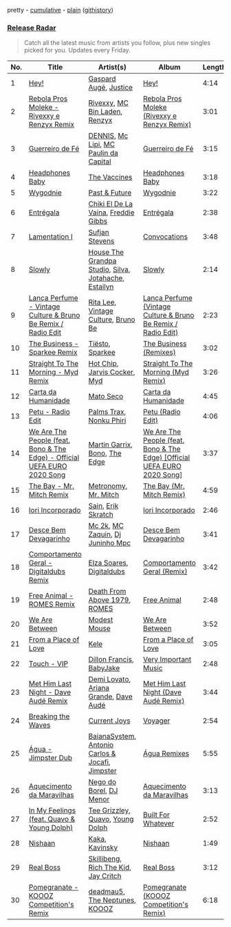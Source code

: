 pretty - [cumulative](https://github.com/nikolasrangel/spotify-playlist-archive/blob/master/playlists/cumulative/Release%20Radar.md) - [plain](https://github.com/nikolasrangel/spotify-playlist-archive/blob/master/playlists/plain/37i9dQZEVXbglbQ6bSs7m0) ([githistory](https://github.githistory.xyz/nikolasrangel/spotify-playlist-archive/blob/master/playlists/plain/37i9dQZEVXbglbQ6bSs7m0))

### [Release Radar](https://open.spotify.com/playlist/37i9dQZEVXbglbQ6bSs7m0)

> Catch all the latest music from artists you follow, plus new singles picked for you. Updates every Friday.

| No. | Title | Artist(s) | Album | Length |
|---|---|---|---|---|
| 1 | [Hey!](https://open.spotify.com/track/7jkVT8miWBcCovrkoVpMiP) | [Gaspard Augé](https://open.spotify.com/artist/1xiaqHkrYo04iuDw2h7kft), [Justice](https://open.spotify.com/artist/1gR0gsQYfi6joyO1dlp76N) | [Hey!](https://open.spotify.com/album/3Hz2X4ABke9lMlKWuhZeGv) | 4:14 |
| 2 | [Rebola Pros Moleke - Rivexxy e Renzyx Remix](https://open.spotify.com/track/3Q7F6vG4dAtJWjTTWTuUgq) | [Rivexxy](https://open.spotify.com/artist/4IMeByWP7PE5iO02okNUl4), [MC Bin Laden](https://open.spotify.com/artist/2PC0CLpUsoEQPNIZKg2ZX0), [Renzyx](https://open.spotify.com/artist/13BCvzozVGU8Zh4DxDuYTZ) | [Rebola Pros Moleke (Rivexxy e Renzyx Remix)](https://open.spotify.com/album/5lm33YrnIpyPU8Og5GBJHL) | 3:01 |
| 3 | [Guerreiro de Fé](https://open.spotify.com/track/1RaV9pXdjn73D4GOW4V0cO) | [DENNIS](https://open.spotify.com/artist/6xlRSRMLgZbsSNd0BMobwy), [Mc Lipi](https://open.spotify.com/artist/0cjkWe9VXcECGiOEHFuTfc), [MC Paulin da Capital](https://open.spotify.com/artist/592JnViQ2tot63c1SbtgK2) | [Guerreiro de Fé](https://open.spotify.com/album/60sTQyO8u0BLc4vqcIkznh) | 3:15 |
| 4 | [Headphones Baby](https://open.spotify.com/track/1lD48THcebkuZPKIgoxADP) | [The Vaccines](https://open.spotify.com/artist/0Ak6DLKHtpR6TEEnmcorKA) | [Headphones Baby](https://open.spotify.com/album/43slz2Iv1l6poOSthffyVz) | 3:18 |
| 5 | [Wygodnie](https://open.spotify.com/track/6n4cO8nQrKcC5tCCNHKCnT) | [Past & Future](https://open.spotify.com/artist/73hRmvyawf1g51r7ZdZ9hf) | [Wygodnie](https://open.spotify.com/album/4VGk7u4hQkE7YxqdbmeQ1i) | 3:22 |
| 6 | [Entrégala](https://open.spotify.com/track/46lZpwebFWgqad5CX1iv6r) | [Chiki El De La Vaina](https://open.spotify.com/artist/3FRVhQjAe73b3Et1XsOCnF), [Freddie Gibbs](https://open.spotify.com/artist/7tF7h59RfxsjsGufxmWal0) | [Entrégala](https://open.spotify.com/album/7I5ZAvZjdMEiKikbCBeSTK) | 2:38 |
| 7 | [Lamentation I](https://open.spotify.com/track/1UTKoGOlOpUdhZdAcDgsTS) | [Sufjan Stevens](https://open.spotify.com/artist/4MXUO7sVCaFgFjoTI5ox5c) | [Convocations](https://open.spotify.com/album/7y8FRE43dxXnLayeBPdC1g) | 3:48 |
| 8 | [Slowly](https://open.spotify.com/track/2pvji2u4XL0lLqMDLMoFy7) | [House The Grandpa Studio](https://open.spotify.com/artist/6fAgLamdAboPsGpzehh4Ao), [Silva](https://open.spotify.com/artist/50sftj2oW2iBviA6RkTzsz), [Jotahache](https://open.spotify.com/artist/6at6yXcsSr7xbcixmU35Vq), [Estailyn](https://open.spotify.com/artist/1bkiokIm77fvMB1IgtivwC) | [Slowly](https://open.spotify.com/album/39MZl1JZgthecJMJwxCP9E) | 2:14 |
| 9 | [Lança Perfume - Vintage Culture & Bruno Be Remix / Radio Edit](https://open.spotify.com/track/20VEwWaMyuXX1v8c30O9xp) | [Rita Lee](https://open.spotify.com/artist/7dnT2FUXhjirperXaH22IJ), [Vintage Culture](https://open.spotify.com/artist/28uJnu5EsrGml2tBd7y8ts), [Bruno Be](https://open.spotify.com/artist/37UXlMGND0Tr7Su43RxHQ0) | [Lança Perfume (Vintage Culture & Bruno Be Remix / Radio Edit)](https://open.spotify.com/album/2BrDhiQu0NbZJrKddO9nDo) | 2:23 |
| 10 | [The Business - Sparkee Remix](https://open.spotify.com/track/1OvpUvjNhwOMetiXqf1qlI) | [Tiësto](https://open.spotify.com/artist/2o5jDhtHVPhrJdv3cEQ99Z), [Sparkee](https://open.spotify.com/artist/0DgTGEWTk0pHJ3SB0tDzzf) | [The Business (Remixes)](https://open.spotify.com/album/6hTWxmLCq80tBlF8XCLl6a) | 3:02 |
| 11 | [Straight To The Morning - Myd Remix](https://open.spotify.com/track/3KLXqJ0Syps75zQbMxE3xE) | [Hot Chip](https://open.spotify.com/artist/37uLId6Z5ZXCx19vuruvv5), [Jarvis Cocker](https://open.spotify.com/artist/13W7XLRXdWeLmIu9vacE1w), [Myd](https://open.spotify.com/artist/3QFiymmbJlVBPpnrOatEAk) | [Straight To The Morning (Myd Remix)](https://open.spotify.com/album/3twoTcse5NGocRQ1zcupQo) | 3:26 |
| 12 | [Carta da Humanidade](https://open.spotify.com/track/2oqfmw1sUdScThgy4gQWBu) | [Mato Seco](https://open.spotify.com/artist/2b3gMC15SnC8mwjnYiUXvx) | [Carta da Humanidade](https://open.spotify.com/album/61qzYiyuMbWh1E8W4H2VTX) | 4:45 |
| 13 | [Petu - Radio Edit](https://open.spotify.com/track/5ifZOAbIgxHex6JRyUdRvj) | [Palms Trax](https://open.spotify.com/artist/52XSRQqTAfZ8ZrIqkQvQyA), [Nonku Phiri](https://open.spotify.com/artist/3bvppKM40kKBkO2zZECrBV) | [Petu (Radio Edit)](https://open.spotify.com/album/74V1F22Gw9yMXRznhjlQJB) | 4:06 |
| 14 | [We Are The People (feat. Bono & The Edge) - Official UEFA EURO 2020 Song](https://open.spotify.com/track/2iL0W5qi0ivZ9WRXbZ74cS) | [Martin Garrix](https://open.spotify.com/artist/60d24wfXkVzDSfLS6hyCjZ), [Bono](https://open.spotify.com/artist/0m2Wc2gfNUWaAuBK7URPIJ), [The Edge](https://open.spotify.com/artist/1X8wFHJFucBUmBc7spQ4jP) | [We Are The People (feat. Bono & The Edge) [Official UEFA EURO 2020 Song]](https://open.spotify.com/album/06RhAj4FSp8YlDyrxulgbt) | 3:37 |
| 15 | [The Bay - Mr. Mitch Remix](https://open.spotify.com/track/4PRouN9s2hmmrtEGyH4sA9) | [Metronomy](https://open.spotify.com/artist/54QMjE4toDfiCryzYWCpXX), [Mr. Mitch](https://open.spotify.com/artist/2XiGESIh2E2ockoVUG4NGv) | [The Bay (Mr. Mitch Remix)](https://open.spotify.com/album/7iziWJkVzIDm0o4kruuumJ) | 4:59 |
| 16 | [Iori Incorporado](https://open.spotify.com/track/7GF544NZSU3RV5zrlOHBE9) | [Sain](https://open.spotify.com/artist/26aPjwxSSJsGy6yQ19YL55), [Erik Skratch](https://open.spotify.com/artist/3z2ZbSladVNu6pdt28cRIW) | [Iori Incorporado](https://open.spotify.com/album/54PwdEz6hIpKWR7VrSOvIf) | 2:46 |
| 17 | [Desce Bem Devagarinho](https://open.spotify.com/track/5BL4nbu96bEdFzdwr4SbCc) | [Mc 2k](https://open.spotify.com/artist/0L6qPQHSSlNItWXm5kY4yQ), [MC Zaquin](https://open.spotify.com/artist/1OwYxVDNKP9JtSpp5E0uA4), [Dj Juninho Mpc](https://open.spotify.com/artist/7jFRtAYHwvVsYWZnv8AyyZ) | [Desce Bem Devagarinho](https://open.spotify.com/album/32HpaozbjuR1eNQZIP4JiB) | 3:41 |
| 18 | [Comportamento Geral - Digitaldubs Remix](https://open.spotify.com/track/6OT70o085XzDVnBRNeNaHj) | [Elza Soares](https://open.spotify.com/artist/4cn4gMq0KXORHeYA45PcBi), [Digitaldubs](https://open.spotify.com/artist/4RtFBCvZqovRXr8Y60CP22) | [Comportamento Geral (Remix)](https://open.spotify.com/album/4lZSb2LljVusBI9uK3OAuF) | 3:42 |
| 19 | [Free Animal - ROMES Remix](https://open.spotify.com/track/7vYDIp6O2G0IKt7YRZhiHr) | [Death From Above 1979](https://open.spotify.com/artist/18H0sAptzdwid08XGg1Lcj), [ROMES](https://open.spotify.com/artist/4b3MzzOReTrle64Pxc1r9g) | [Free Animal](https://open.spotify.com/album/5gDGLjYhQpCLlFm1odAqVa) | 2:48 |
| 20 | [We Are Between](https://open.spotify.com/track/38g0al4YO0WctLwI4Z8394) | [Modest Mouse](https://open.spotify.com/artist/1yAwtBaoHLEDWAnWR87hBT) | [We Are Between](https://open.spotify.com/album/0jm29ezULLI1tMnNqhBiZU) | 3:52 |
| 21 | [From a Place of Love](https://open.spotify.com/track/4uqsvVGqrzNtkywcYo4qdN) | [Kele](https://open.spotify.com/artist/0LsO2x5E0KNdMxkWh0EmE0) | [From a Place of Love](https://open.spotify.com/album/06Lx1BQBpvEdBpelIubvYU) | 3:05 |
| 22 | [Touch - VIP](https://open.spotify.com/track/0X9DjKRxet6qXmQmCOpP6D) | [Dillon Francis](https://open.spotify.com/artist/5R3Hr2cnCCjt220Jmt2xLf), [BabyJake](https://open.spotify.com/artist/07Asx51VtMw5kbNXKrpZlq) | [Very Important Music](https://open.spotify.com/album/1hSyRaCKfMvbiTXXtlHW46) | 2:48 |
| 23 | [Met Him Last Night - Dave Audé Remix](https://open.spotify.com/track/0mHz9vqcznnfUcLqfQb3kd) | [Demi Lovato](https://open.spotify.com/artist/6S2OmqARrzebs0tKUEyXyp), [Ariana Grande](https://open.spotify.com/artist/66CXWjxzNUsdJxJ2JdwvnR), [Dave Audé](https://open.spotify.com/artist/1vWImodgVqIgTUkekGEfR9) | [Met Him Last Night (Dave Audé Remix)](https://open.spotify.com/album/4MBl3DXlabFiVVQX6gwZLd) | 3:44 |
| 24 | [Breaking the Waves](https://open.spotify.com/track/5XDf4vtvaNe0vyu8i447Ew) | [Current Joys](https://open.spotify.com/artist/0m5FakHKCQdA7UN0PIzMcL) | [Voyager](https://open.spotify.com/album/01U0pmE3UZfB9mSwUkE0m9) | 2:54 |
| 25 | [Água - Jimpster Dub](https://open.spotify.com/track/08tdkbmlpvF5s3E8rqha60) | [BaianaSystem](https://open.spotify.com/artist/5JHYuwE2n7bleXMUsmtCW5), [Antonio Carlos & Jocafi](https://open.spotify.com/artist/6we2u0wHu4S9H6A1LVZ6LA), [Jimpster](https://open.spotify.com/artist/2pfHsO54AOejDlJqtXnS85) | [Água Remixes](https://open.spotify.com/album/0OJrh5E3DIMVDj1WxydwXA) | 5:55 |
| 26 | [Aquecimento da Maravilhas](https://open.spotify.com/track/4v5JLHKy2Z8kfCfBI5C9hc) | [Nego do Borel](https://open.spotify.com/artist/1B0Rp4SWGnFgGCPU5Pju6E), [DJ Menor](https://open.spotify.com/artist/2zrggxqkAKkg1JaHdkCagU) | [Aquecimento da Maravilhas](https://open.spotify.com/album/4K9gVwtQln1KbgGCbE2fSL) | 3:13 |
| 27 | [In My Feelings (feat. Quavo & Young Dolph)](https://open.spotify.com/track/16V6uuOaLE4OKBBx2LHZbG) | [Tee Grizzley](https://open.spotify.com/artist/6AUl0ykLLpvTktob97x9hO), [Quavo](https://open.spotify.com/artist/0VRj0yCOv2FXJNP47XQnx5), [Young Dolph](https://open.spotify.com/artist/3HiuzBlSW7pGDXlSFMhO2g) | [Built For Whatever](https://open.spotify.com/album/3jsB125uASN4W8nNnT3X2r) | 2:52 |
| 28 | [Nishaan](https://open.spotify.com/track/7daoNGHLcgfh8R6z3glN5a) | [Kaka](https://open.spotify.com/artist/3CWP6fXUDZPG72CAiEOBTy), [Kavinsky](https://open.spotify.com/artist/6bLLpGHhjtnb8MFqUcYVp8) | [Nishaan](https://open.spotify.com/album/68NIGzakNGw76BrYNPxxDl) | 1:49 |
| 29 | [Real Boss](https://open.spotify.com/track/2TmCra70nnGveVTfn4Y91R) | [Skillibeng](https://open.spotify.com/artist/5FkUhnHQ0KC63549LHHtst), [Rich The Kid](https://open.spotify.com/artist/1pPmIToKXyGdsCF6LmqLmI), [Jay Critch](https://open.spotify.com/artist/6Av6GMCOznZIlHuNcBWgf4) | [Real Boss](https://open.spotify.com/album/2JjtrhbYAWtQkShJqOpRyJ) | 3:12 |
| 30 | [Pomegranate - KOOOZ Competition's Remix](https://open.spotify.com/track/4y9E95IT6eAKiC9se2MkYF) | [deadmau5](https://open.spotify.com/artist/2CIMQHirSU0MQqyYHq0eOx), [The Neptunes](https://open.spotify.com/artist/0KuF7reCTOZwV7YJnHQqgr), [KOOOZ](https://open.spotify.com/artist/7HRiF90zV1cfCZq7jNn0Jf) | [Pomegranate (KOOOZ Competition's Remix)](https://open.spotify.com/album/7MU4e3eKH5OzYmX9NuBY1O) | 6:18 |